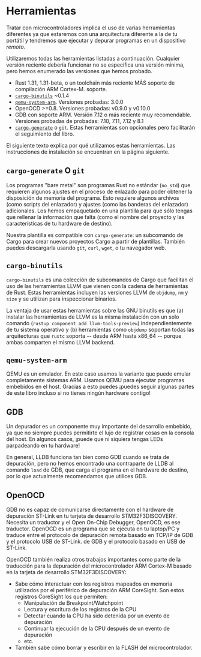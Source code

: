 # Herramientas

Tratar con microcontroladores implica el uso de varias herramientas diferentes ya que estaremos con una arquitectura diferente a la de tu portátil y tendremos que ejecutar y depurar programas en un dispositivo *remoto*.

Utilizaremos todas las herramientas listadas a continuación. Cualquier versión reciente debería funcionar no se especifica una versión mínima, pero hemos enumerado las versiones que hemos probado.

- Rust 1.31, 1.31-beta, o un toolchain más reciente MÁS soporte de compilación ARM Cortex-M. soporte.
- [`cargo-binutils`](https://github.com/rust-embedded/cargo-binutils) ~0.1.4
- [`qemu-system-arm`](https://www.qemu.org/). Versiones probadas: 3.0.0
- OpenOCD >=0.8. Versiones probadas: v0.9.0 y v0.10.0
- GDB con soporte ARM. Versión 7.12 o más reciente muy recomendable. Versiones probadas de probadas: 7.10, 7.11, 7.12 y 8.1
- [`cargo-generate`](https://github.com/ashleygwilliams/cargo-generate) o `git`. Estas herramientas son opcionales pero facilitarán el seguimiento del libro.

El siguiente texto explica por qué utilizamos estas herramientas. Las instrucciones de instalación se encuentran en la página siguiente.

## `cargo-generate` O `git`

Los programas "bare metal" son programas Rust no estándar (`no_std`) que requieren algunos ajustes en el proceso de enlazado para poder obtener la disposición de memoria del programa. Esto requiere algunos archivos (como scripts del enlazador) y ajustes (como las banderas del enlazador) adicionales. Los hemos empaquetado en una plantilla para que sólo tengas que rellenar la información que falta (como el nombre del proyecto y las características de tu hardware de destino).

Nuestra plantilla es compatible con `cargo-generate`: un subcomando de Cargo para crear nuevos proyectos Cargo a partir de plantillas. También puedes descargarla usando `git`, `curl`, `wget`, o tu navegador web.

## `cargo-binutils`

`cargo-binutils` es una colección de subcomandos de Cargo que facilitan el uso de las herramientas LLVM que vienen con la cadena de herramientas de Rust. Estas herramientas incluyen las versiones LLVM de `objdump`, `nm` y `size` y se utilizan para inspeccionar binarios.

La ventaja de usar estas herramientas sobre las GNU binutils es que (a) instalar las herramientas de LLVM es la misma instalación con un solo comando (`rustup component add llvm-tools-preview`) independientemente de tu sistema operativo y (b) herramientas como `objdump` soportan todas las arquitecturas que `rustc` soporta -- desde ARM hasta x86_64 -- porque ambas comparten el mismo LLVM backend.

## `qemu-system-arm`

QEMU es un emulador. En este caso usamos la variante que puede emular completamente sistemas ARM. Usamos QEMU para ejecutar programas embebidos en el host. Gracias a esto puedes ¡puedes seguir algunas partes de este libro incluso si no tienes ningún hardware contigo!

## GDB

Un depurador es un componente muy importante del desarrollo embebido, ya que no siempre puedes permitirte el lujo de registrar cosas en la consola del host. En algunos casos, ¡puede que ni siquiera tengas LEDs parpadeando en tu hardware!

En general, LLDB funciona tan bien como GDB cuando se trata de depuración, pero no hemos encontrado una contraparte de LLDB al comando `load` de GDB, que carga el programa en el hardware de destino, por lo que actualmente recomendamos que utilices GDB.

## OpenOCD

GDB no es capaz de comunicarse directamente con el hardware de depuración ST-Link en tu tarjeta de desarrollo STM32F3DISCOVERY. Necesita un traductor y el Open On-Chip Debugger, OpenOCD, es ese traductor. OpenOCD es un programa que se ejecuta en tu laptop/PC y traduce entre el protocolo de depuración remota basado en TCP/IP de GDB y el protocolo USB de ST-Link. de GDB y el protocolo basado en USB de ST-Link.

OpenOCD también realiza otros trabajos importantes como parte de la traducción para la depuración del microcontrolador ARM Cortex-M basado en la tarjeta de desarrollo STM32F3DISCOVERY:
* Sabe cómo interactuar con los registros mapeados en memoria utilizados por el periférico de depuración ARM CoreSight. Son estos registros CoreSight los que permiten:
  * Manipulación de Breakpoint/Watchpoint
  * Lectura y escritura de los registros de la CPU
  * Detectar cuando la CPU ha sido detenida por un evento de depuración
  * Continuar la ejecución de la CPU después de un evento de depuración
  * etc.
* También sabe cómo borrar y escribir en la FLASH del microcontrolador.
